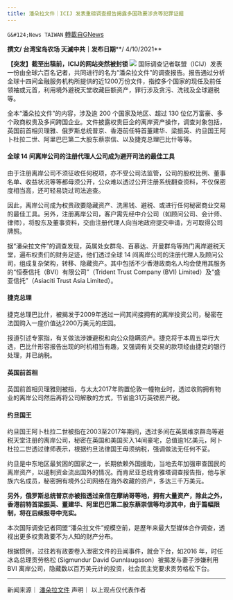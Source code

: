 ```yaml
---
title: 潘朵拉文件｜ICIJ 发表重磅调查报告揭露多国政要涉贪等犯罪证据
---
```

`G&#124;News TAIWAN` [轉載自GNews](https://gnews.org/zh-hans/1572496/)

**撰文/ 台湾宝岛农场 天滅中共｜发布日期****/ 4/10/2021**

**【突发】截至出稿前，ICIJ的网站突然被封锁**
![](https://assets.gnews.org/wp-content/uploads/2021/10/pandorapapers-pakistanis-among-icij-s-latest-expose-releasing-today-1633237760-8893.jpeg)
国际调查记者联盟（ICIJ）发表一份由全球六百名记者，共同进行的名为“潘朵拉文件”的调查报告。报告通过分析全球十四间金融服务机构所提供的近1200万份文件，指控多个国家的现任及前任领袖或元首，利用境外避税天堂收藏巨额资产，罪行涉及贪污、洗钱及全球避税等。

全本“潘朵拉文件”的内容，涉及逾 200 个国家及地区、超过 130 位亿万富豪、多个政商权贵及多间跨国企业。文件披露权贵巨企的离岸资产操作，调查对象包括，英国前首相贝理雅、俄罗斯总统普京、香港前任特首董建华、梁振英、约旦国王阿卜杜拉二世、阿里巴巴第二大股东蔡崇信、以及捷克总理巴比什等等。

#### **全球 14 间离岸公司的注册代理人公司成为避开司法的最佳工具**

由于注册离岸公司不须征收任何税项，亦不受公司法监管，公司的股权比例、董事名单、收益状况等等都毋须公开，公众难以透过公开注册系统翻查资料，不仅保密度相当高，还可轻易饶过司法追查。

因此，离岸公司成为权贵政要隐藏资产、洗黑钱、避税、或进行任何秘密商业交易的最佳工具。另外，注册离岸公司，客户需先经中介公司（如顾问公司、会计师、律师），将股东及董事资料，交由注册代理人向当地政府提交申请，方可取得公司牌照。

据“潘朵拉文件”的调查发现，英属处女群岛、百慕达、开曼群岛等热门离岸避税天堂，遍布权贵们的财务足迹，他们透过全球 14 间离岸公司的注册代理人及顾问公司，组成复杂架构，转移、隐藏资产。其中包括不少香港政商名人均会使用其服务的“恒泰信托（BVI）有限公司”（Trident Trust Company (BVI) Limited）及“盛亚信托”（Asiaciti Trust Asia Limited）。

#### **捷克总理**

捷克总理巴比什，被揭发于2009年透过一间其间接拥有的离岸投资公司，秘密在法国购入一座价值达2200万美元的庄园。

报道引述专家指，有关做法涉嫌避税和向公众隐瞒资产。捷克将于本周五举行大选，巴比什形容报告出现的时机相当有趣，又强调有关交易的款项经由捷克的银行处理，并已纳税。

#### **英国前首相**

英国前首相贝理雅则被指，与太太2017年购置伦敦一幢物业时，透过收购拥有物业的离岸公司然后再将公司解散的方式，节省逾31万英镑房产税。

#### **约旦国王**

约旦国王阿卜杜拉二世被指在2003至2017年期间，透过多间在英属维京群岛等避税天堂注册的离岸公司，秘密在英国和美国买入14间豪宅，总值逾1亿美元，阿卜杜拉二世透过律师表示，根据约旦法律国王毋须纳税，强调做法无任何不妥。

约旦是中东地区最贫困的国家之一，长期依赖外国援助，当地去年加强审查国民的离岸资产，以遏制资金流出国外的情况。而肯尼亚总统肯雅塔调查报告指，他与家族六名成员，秘密拥有境外公司网络在海外收藏的资产，多达三千万美元。

**另外，俄罗斯总统普京亦被指透过亲信在摩纳哥等地，拥有大量资产，除此之外，香港前特首梁振英、董建华、阿里巴巴第二股东蔡崇信等均涉其中，由于篇幅限制，将在后续报导中充实。**

本次国际调查记者同盟“潘朵拉文件”规模空前，是歴年来最大型媒体合作调查，透视出更多权贵政要不为人知的财产分布。

根据惯例，过往若有政要卷入泄密文件的丑闻事件，就会下台，如2016 年，时任冰岛总理贡劳格松 (Sigmundur David Gunnlaugsson）被揭发与妻子涉嫌利用 BVI 离岸公司，隐藏数以百万美元计的投资，社会民主党要求贡劳格松下台。

* * *

新闻来源｜ [潘朵拉文件](https://www.icij.org/investigations/pandora-paper)
声明｜ 以上观点仅代表作者
